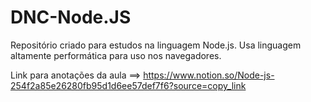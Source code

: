 # DNC-Node.JS
Repositório criado para estudos na linguagem Node.js. Usa linguagem altamente performática para uso nos navegadores.

Link para anotações da aula ==> https://www.notion.so/Node-js-254f2a85e26280fb95d1d6ee57def7f6?source=copy_link



